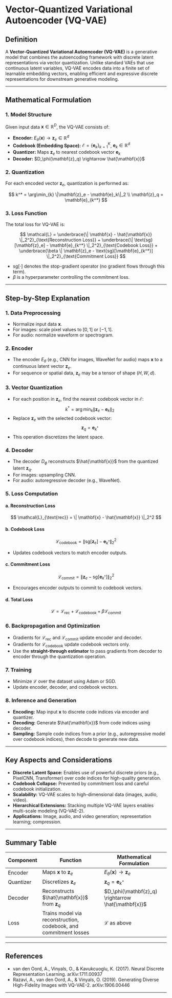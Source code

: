 # Vector-Quantized Variational Autoencoder (VQ-VAE)

## Definition

A **Vector-Quantized Variational Autoencoder (VQ-VAE)** is a generative model that combines the autoencoding framework with discrete latent representations via vector quantization. Unlike standard VAEs that use continuous latent variables, VQ-VAE encodes data into a finite set of learnable embedding vectors, enabling efficient and expressive discrete representations for downstream generative modeling.

---

## Mathematical Formulation

### 1. Model Structure

Given input data $\mathbf{x} \in \mathbb{R}^D$, the VQ-VAE consists of:

- **Encoder:** $E_\theta(\mathbf{x}) \rightarrow \mathbf{z}_e \in \mathbb{R}^{d}$
- **Codebook (Embedding Space):** $\mathcal{E} = \{\mathbf{e}_k\}_{k=1}^K$, $\mathbf{e}_k \in \mathbb{R}^{d}$
- **Quantizer:** Maps $\mathbf{z}_e$ to nearest codebook vector $\mathbf{e}_k$
- **Decoder:** $D_\phi(\mathbf{z}_q) \rightarrow \hat{\mathbf{x}}$

### 2. Quantization

For each encoded vector $\mathbf{z}_e$, quantization is performed as:

$$
k^* = \arg\min_{k} \|\mathbf{z}_e - \mathbf{e}_k\|_2 \\
\mathbf{z}_q = \mathbf{e}_{k^*}
$$

### 3. Loss Function

The total loss for VQ-VAE is:

$$
\mathcal{L} = \underbrace{\| \mathbf{x} - \hat{\mathbf{x}} \|_2^2}_{\text{Reconstruction Loss}} + 
\underbrace{\| \text{sg}[\mathbf{z}_e] - \mathbf{e}_{k^*} \|_2^2}_{\text{Codebook Loss}} + 
\underbrace{\beta \| \mathbf{z}_e - \text{sg}[\mathbf{e}_{k^*}] \|_2^2}_{\text{Commitment Loss}}
$$

- $\text{sg}[\cdot]$ denotes the stop-gradient operator (no gradient flows through this term).
- $\beta$ is a hyperparameter controlling the commitment loss.

---

## Step-by-Step Explanation

### 1. Data Preprocessing

- Normalize input data $\mathbf{x}$.
- For images: scale pixel values to $[0, 1]$ or $[-1, 1]$.
- For audio: normalize waveform or spectrogram.

### 2. Encoder

- The encoder $E_\theta$ (e.g., CNN for images, WaveNet for audio) maps $\mathbf{x}$ to a continuous latent vector $\mathbf{z}_e$.
- For sequence or spatial data, $\mathbf{z}_e$ may be a tensor of shape $(H, W, d)$.

### 3. Vector Quantization

- For each position in $\mathbf{z}_e$, find the nearest codebook vector in $\mathcal{E}$:
  $$
  k^* = \arg\min_{k} \|\mathbf{z}_e - \mathbf{e}_k\|_2
  $$
- Replace $\mathbf{z}_e$ with the selected codebook vector:
  $$
  \mathbf{z}_q = \mathbf{e}_{k^*}
  $$
- This operation discretizes the latent space.

### 4. Decoder

- The decoder $D_\phi$ reconstructs $\hat{\mathbf{x}}$ from the quantized latent $\mathbf{z}_q$.
- For images: upsampling CNN.
- For audio: autoregressive decoder (e.g., WaveNet).

### 5. Loss Computation

#### a. Reconstruction Loss

$$
\mathcal{L}_{\text{rec}} = \| \mathbf{x} - \hat{\mathbf{x}} \|_2^2
$$

#### b. Codebook Loss

$$
\mathcal{L}_{\text{codebook}} = \| \text{sg}[\mathbf{z}_e] - \mathbf{e}_{k^*} \|_2^2
$$

- Updates codebook vectors to match encoder outputs.

#### c. Commitment Loss

$$
\mathcal{L}_{\text{commit}} = \| \mathbf{z}_e - \text{sg}[\mathbf{e}_{k^*}] \|_2^2
$$

- Encourages encoder outputs to commit to codebook vectors.

#### d. Total Loss

$$
\mathcal{L} = \mathcal{L}_{\text{rec}} + \mathcal{L}_{\text{codebook}} + \beta \mathcal{L}_{\text{commit}}
$$

### 6. Backpropagation and Optimization

- Gradients for $\mathcal{L}_{\text{rec}}$ and $\mathcal{L}_{\text{commit}}$ update encoder and decoder.
- Gradients for $\mathcal{L}_{\text{codebook}}$ update codebook vectors only.
- Use the **straight-through estimator** to pass gradients from decoder to encoder through the quantization operation.

### 7. Training

- Minimize $\mathcal{L}$ over the dataset using Adam or SGD.
- Update encoder, decoder, and codebook vectors.

### 8. Inference and Generation

- **Encoding:** Map input $\mathbf{x}$ to discrete code indices via encoder and quantizer.
- **Decoding:** Generate $\hat{\mathbf{x}}$ from code indices using decoder.
- **Sampling:** Sample code indices from a prior (e.g., autoregressive model over codebook indices), then decode to generate new data.

---

## Key Aspects and Considerations

- **Discrete Latent Space:** Enables use of powerful discrete priors (e.g., PixelCNN, Transformer) over code indices for high-quality generation.
- **Codebook Collapse:** Prevented by commitment loss and careful codebook initialization.
- **Scalability:** VQ-VAE scales to high-dimensional data (images, audio, video).
- **Hierarchical Extensions:** Stacking multiple VQ-VAE layers enables multi-scale modeling (VQ-VAE-2).
- **Applications:** Image, audio, and video generation; representation learning; compression.

---

## Summary Table

| Component         | Function                                      | Mathematical Formulation                          |
|-------------------|-----------------------------------------------|---------------------------------------------------|
| Encoder           | Maps $\mathbf{x}$ to $\mathbf{z}_e$           | $E_\theta(\mathbf{x}) \rightarrow \mathbf{z}_e$   |
| Quantizer         | Discretizes $\mathbf{z}_e$                    | $\mathbf{z}_q = \mathbf{e}_{k^*}$                 |
| Decoder           | Reconstructs $\hat{\mathbf{x}}$ from $\mathbf{z}_q$ | $D_\phi(\mathbf{z}_q) \rightarrow \hat{\mathbf{x}}$ |
| Loss              | Trains model via reconstruction, codebook, and commitment losses | $\mathcal{L}$ as above                |

---

## References

- van den Oord, A., Vinyals, O., & Kavukcuoglu, K. (2017). Neural Discrete Representation Learning. arXiv:1711.00937
- Razavi, A., van den Oord, A., & Vinyals, O. (2019). Generating Diverse High-Fidelity Images with VQ-VAE-2. arXiv:1906.00446

---